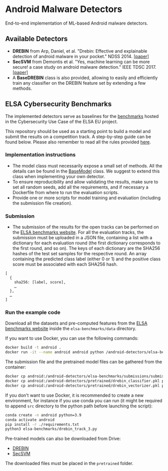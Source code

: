 # Android Malware Detectors
End-to-end implementation of ML-based Android malware detectors.

## Available Detectors
- **DREBIN** from Arp, Daniel, et al. "Drebin: Effective and explainable detection of
      android malware in your pocket." NDSS 2014. [[paper]](https://www.ndss-symposium.org/wp-content/uploads/2017/09/11_3_1.pdf)
- **SecSVM** from Demontis et al. "Yes, machine learning can be more secure! a case study
     on android malware detection." IEEE TDSC 2017. [[paper]](https://arxiv.org/abs/1704.08996)
- A **BaseDREBIN** class is also provided, allowing to easily and efficiently train any classifier on the DREBIN feature set by extending a few methods.

## ELSA Cybersecurity Benchmarks
The implemented detectors serve as baselines for the [benchmarks](https://benchmarks.elsa-ai.eu/?ch=6) hosted in the Cybersecurity Use Case of the ELSA EU project.

This repository should be used as a starting point to build a model and submit the results on a competition track. A step-by-step guide can be found below. Please also remember to read all the rules provided [here](https://benchmarks.elsa-ai.eu/?ch=6&com=tasks).

### Implementation instructions
- The model class must necessarily expose a small set of methods. All the details can be found in the [BaseModel](https://github.com/pralab/android-detectors/src/base/base_model.py) class. We suggest to extend this class when implementing your own detector.
- To ensure reproducibility and allow validating the results, make sure to set all random seeds, add all the requirements, and if necessary a Dockerfile from where to run the evaluation scripts.
- Provide one or more scripts for model training and evaluation (including the submission file creation).

### Submission
- The submission of the results for the open tracks can be performed on the [ELSA benchmarks website](https://benchmarks.elsa-ai.eu/?ch=6&com=mymethods). For all the evaluation tracks, the submission must be uploaded in a JSON file, containing a list with a dictionary for each evaluation round (the first dictionary corresponds to the first round, and so on). The keys of each dictionary are the SHA256 hashes of the test set samples for the respective round. An array containing the predicted class label (either 0 or 1) and the positive class score must be associated with each SHA256 hash.
```
[
  {
    sha256: [label, score],
    …
  },
  …
]
```

### Run the example code
Download all the datasets and pre-computed features from the [ELSA benchmarks website](https://benchmarks.elsa-ai.eu/?ch=6&com=downloads) inside the `elsa-benchmarks/data` directory.

If you want to use Docker, you can use the following commands:
```bash
docker build -t android .
docker run -it --name android android python /android-detectors/elsa-benchmarks/drebin_track_3.py
```
The submission file and the pretrained model files can be gathered from the container:
```bash
docker cp android:/android-detectors/elsa-benchmarks/submissions/submission_drebin_track_3.json elsa-benchmarks/submissions/
docker cp android:/android-detectors/pretrained/drebin_classifier.pkl pretrained/
docker cp android:/android-detectors/pretrained/drebin_vectorizer.pkl pretrained/
```

If you don't want to use Docker, it is recommended to create a new environment, for instance if you use conda you can run (it might be required to append `src` directory to the python path before launching the script):
```bash
conda create -n android python=3.9
conda activate android
pip install -r ./requirements.txt
python3 elsa-benchmarks/drebin_track_3.py
```

Pre-trained models can also be downloaded from Drive:
- [DREBIN](https://drive.google.com/drive/folders/118Eb_KoW6vE38aqDY0MmVfHUtLOwO8Vk?usp=sharing)
- [SecSVM](https://drive.google.com/drive/folders/1pSO0UWvBJsrkIgshYkHwR3OqR_slZGBH?usp=sharing)

The downloaded files must be placed in the `pretrained` folder.